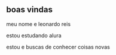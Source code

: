 ## boas vindas

meu nome e leonardo reis

estou estudando alura 

estou e buscas de conhecer coisas novas

